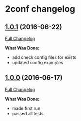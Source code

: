 # 2conf changelog

## [1.0.1](link/1.0.1) (2016-06-22)
[Full Changelog](/compare/1.0.0...1.0.1)

**What Was Done:**

- add check config files for exists
- updated config examples

## [1.0.0](link/1.0.0) (2016-06-17)
[Full Changelog](/compare/master...1.0.0)

**What Was Done:**

- made first run
- passed all tests
